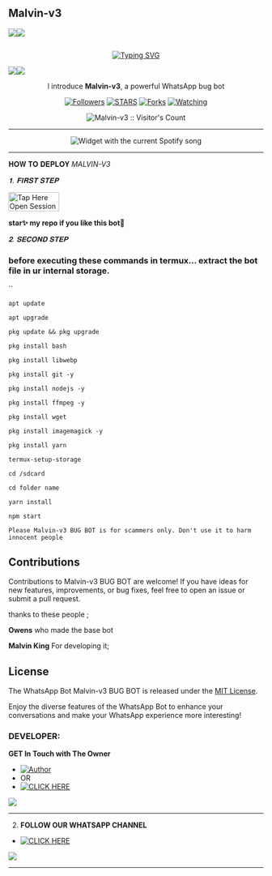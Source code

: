 ## Malvin-v3
   <a><img src='https://i.imgur.com/LyHic3i.gif'/></a><a><img src='https://i.imgur.com/LyHic3i.gif'/></a>
<p align="center">
<img src=""/> 
<p align="center">
  <a href="https://git.io/typing-svg"><img src="https://readme-typing-svg.demolab.com?font=EB+Garamond&weight=800&size=28&duration=4000&pause=1000&random=false&width=435&lines=+_____MALVIN+v3_____;WHATSAPP+CRASH+x+BUG+BOT;DEVELOPED+BY+KING+MALVIN;REALESE+DATE+10%2F9%2F2024." alt="Typing SVG" /></a>
</p>
<a><img src='https://i.imgur.com/LyHic3i.gif'/></a><a><img src='https://i.imgur.com/LyHic3i.gif'/></a>

 
<p align="center">l introduce <b>Malvin-v3</b>, a powerful WhatsApp bug bot </p>

</p>
  <p align="center">
<a href="https://github.com/kingmalvn?tab=followers"><img title="Followers" src="https://img.shields.io/github/followers/kingmalvn?label=Followers&style=social"></a>
<a href="https://github.com/kingmalvn/Malvin-v3/stargazers/"><img title="STARS" src="https://img.shields.io/github/stars/kingmalvn/Malvin-v3?&style=social"></a>
<a href="https://github.com/kingmalvn/Malvin-v3/network/members"><img title="Forks" src="https://img.shields.io/github/forks/kingmalvn/Malvin-v3?style=social"></a>
<a href="https://github.com/kingmalvn/Malvin-v3/watchers"><img title="Watching" src="https://img.shields.io/github/watchers/kingmalvn/Malvin-v3?label=Watching&style=social"></a>

</p>
<p align="center"><img src="https://profile-counter.glitch.me/{kingmalvn}/count.svg" alt="Malvin-v3 :: Visitor's Count"/></p>

---


</a>
  <div align="center">
  <img src="https://spogit.vercel.app/api?theme=dark&black=true&scan=true" alt="Widget with the current Spotify song"  />
</div>

---



𝐇𝐎𝐖 𝐓𝐎 𝐃𝐄𝐏𝐋𝐎𝐘 *MALVIN-V3*



  *𝟏. 𝐅𝐈𝐑𝐒𝐓 𝐒𝐓𝐄𝐏* 


<a href="https://github.com/kingmalvn/Malvin-v3/fork"><img title="Tap Here Open Session Site" src="https://img.shields.io/badge/FORK THIS REPO-h?color=green&style=for-the-badge&logo=msi" width="100" height="38.45"/></a></p>

**star✨ my repo if you like this bot🤖**


   *𝟐. 𝐒𝐄𝐂𝐎𝐍𝐃 𝐒𝐓𝐄𝐏*


### before executing these commands in termux... extract the bot file in ur internal storage.

``
```
apt update
```
```
apt upgrade
```
```
pkg update && pkg upgrade
```
```
pkg install bash
```
```
pkg install libwebp
```
```
pkg install git -y
```
```
pkg install nodejs -y 
```
```
pkg install ffmpeg -y 
```
```
pkg install wget
```
```
pkg install imagemagick -y
```
```
pkg install yarn
```
```
termux-setup-storage
```
```
cd /sdcard
```
```
cd folder name 
```
```
yarn install
```
```
npm start
```


`Please Malvin-v3 BUG BOT is for scammers only. Don't use it to harm innocent people`


## Contributions

Contributions to Malvin-v3 BUG BOT are welcome! If you have ideas for new features, improvements, or bug fixes, feel free to open an issue or submit a pull request. <br>

   thanks to these people ;

   **Owens** who made the base bot

   **Malvin King** For developing it; <br>


## License

The WhatsApp Bot Malvin-v3 BUG BOT is released under the [MIT License](https://opensource.org/licenses/MIT).

Enjoy the diverse features of the WhatsApp Bot to enhance your conversations and make your WhatsApp experience more interesting!

  
### DEVELOPER:

**GET In Touch with The Owner**
- <a href="https://instagram.com/malvinking20"><img title="Author" src="https://img.shields.io/badge/ON INSTAGRAM-black?style=for-the-badge&logo=Instagram"></a>
- OR 
- <a href="https://wa.me/263780166288" target="_blank">
    <img alt="CLICK HERE" src="https://img.shields.io/badge/ On WhatsApp  -25D366?style=for-the-badge&logo=whatsapp&logoColor=white" />
  </a>
<a><img src='https://i.imgur.com/LyHic3i.gif'/></a>

***

2. **FOLLOW OUR WHATSAPP CHANNEL**

- <a href="https://whatsapp.com/channel/0029Vac8SosLY6d7CAFndv3Z" target="_blank">
    <img alt="CLICK HERE " src="https://img.shields.io/badge/ FOLLOW NOW  -25D366?style=for-the-badge&logo=whatsapp&logoColor=white" />
  </a>
<a><img src='https://i.imgur.com/LyHic3i.gif'/></a>

***
